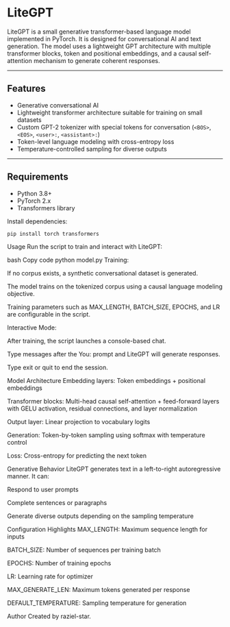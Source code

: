 # LiteGPT

LiteGPT is a small generative transformer-based language model implemented in PyTorch. It is designed for conversational AI and text generation. The model uses a lightweight GPT architecture with multiple transformer blocks, token and positional embeddings, and a causal self-attention mechanism to generate coherent responses.

---

## Features

- Generative conversational AI
- Lightweight transformer architecture suitable for training on small datasets
- Custom GPT-2 tokenizer with special tokens for conversation (`<BOS>`, `<EOS>`, `<user>:`, `<assistant>:`)
- Token-level language modeling with cross-entropy loss
- Temperature-controlled sampling for diverse outputs

---

## Requirements

- Python 3.8+
- PyTorch 2.x
- Transformers library

Install dependencies:

```bash
pip install torch transformers
```
Usage
Run the script to train and interact with LiteGPT:

bash
Copy code
python model.py
Training:

If no corpus exists, a synthetic conversational dataset is generated.

The model trains on the tokenized corpus using a causal language modeling objective.

Training parameters such as MAX_LENGTH, BATCH_SIZE, EPOCHS, and LR are configurable in the script.

Interactive Mode:

After training, the script launches a console-based chat.

Type messages after the You: prompt and LiteGPT will generate responses.

Type exit or quit to end the session.

Model Architecture
Embedding layers: Token embeddings + positional embeddings

Transformer blocks: Multi-head causal self-attention + feed-forward layers with GELU activation, residual connections, and layer normalization

Output layer: Linear projection to vocabulary logits

Generation: Token-by-token sampling using softmax with temperature control

Loss: Cross-entropy for predicting the next token

Generative Behavior
LiteGPT generates text in a left-to-right autoregressive manner. It can:

Respond to user prompts

Complete sentences or paragraphs

Generate diverse outputs depending on the sampling temperature

Configuration Highlights
MAX_LENGTH: Maximum sequence length for inputs

BATCH_SIZE: Number of sequences per training batch

EPOCHS: Number of training epochs

LR: Learning rate for optimizer

MAX_GENERATE_LEN: Maximum tokens generated per response

DEFAULT_TEMPERATURE: Sampling temperature for generation

Author
Created by raziel-star.
